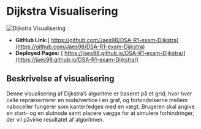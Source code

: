 # Dijkstra Visualisering

![Dijkstra Visualisering](images/djikstraSC.png)


- **GitHub Link:**[ https://github.com/Jaes98/DSA-R1-exam-Dijkstra](https://github.com/Jaes98/DSA-R1-exam-Dijkstra)
- **Deployed Pages:** [ https://jaes98.github.io/DSA-R1-exam-Dijkstra/](https://jaes98.github.io/DSA-R1-exam-Dijkstra/)

## Beskrivelse af visualisering

Denne visualisering af Dijkstra’s algoritme er baseret på et grid, hvor hver celle repræsenterer en node/vertice i en graf, og forbindelserne mellem naboceller fungerer som kanter/edges med en vægt. Brugeren skal angive en start- og en slutnode samt placere vægge for at simulere forhindringer, der vil påvirke resultatet af algoritmen.